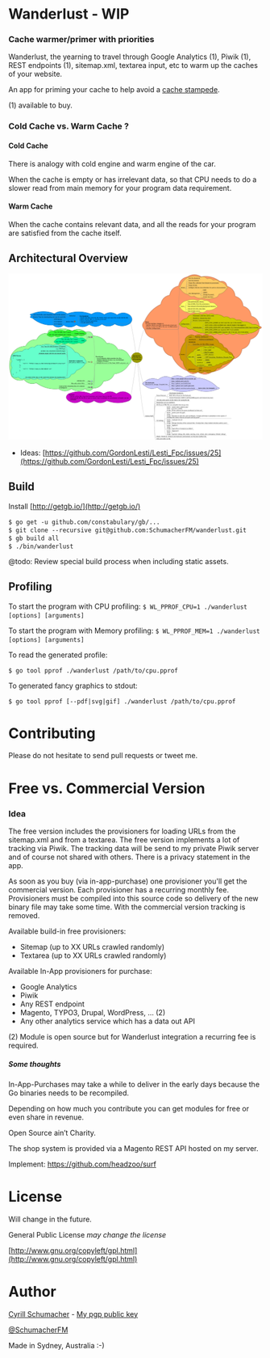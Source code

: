 # Wanderlust - WIP

### Cache warmer/primer with priorities

Wanderlust, the yearning to travel through Google Analytics (1), Piwik (1), 
REST endpoints (1), sitemap.xml, textarea input, etc to warm up the caches of your website.

An app for priming your cache to help avoid a [cache stampede](http://en.wikipedia.org/wiki/Cache_stampede).

(1) available to buy.

### Cold Cache vs. Warm Cache ?

#### Cold Cache

There is analogy with cold engine and warm engine of the car. 

When the cache is empty or has irrelevant data, 
so that CPU needs to do a slower read from main memory 
for your program data requirement.

#### Warm Cache

When the cache contains relevant data, 
and all the reads for your program are satisfied from the cache itself.

## Architectural Overview

![mindmap](https://raw.githubusercontent.com/SchumacherFM/wanderlust/master/mindmap/wanderlust.png)

- Ideas: [https://github.com/GordonLesti/Lesti_Fpc/issues/25](https://github.com/GordonLesti/Lesti_Fpc/issues/25)

## Build

Install [http://getgb.io/](http://getgb.io/)

```
$ go get -u github.com/constabulary/gb/...
$ git clone --recursive git@github.com:SchumacherFM/wanderlust.git
$ gb build all
$ ./bin/wanderlust
```

@todo: Review special build process when including static assets.


## Profiling

To start the program with CPU profiling: `$ WL_PPROF_CPU=1 ./wanderlust [options] [arguments]`

To start the program with Memory profiling: `$ WL_PPROF_MEM=1 ./wanderlust [options] [arguments]`

To read the generated profile:

```
$ go tool pprof ./wanderlust /path/to/cpu.pprof
```

To generated fancy graphics to stdout:

```
$ go tool pprof [--pdf|svg|gif] ./wanderlust /path/to/cpu.pprof
```

# Contributing

Please do not hesitate to send pull requests or tweet me.

# Free vs. Commercial Version

### Idea

The free version includes the provisioners for loading URLs from the sitemap.xml and from a textarea.
The free version implements a lot of tracking via Piwik. The tracking data will be send to my
private Piwik server and of course not shared with others. There is a privacy statement in the app.

As soon as you buy (via in-app-purchase) one provisioner you'll get the commercial version. 
Each provisioner has a recurring monthly fee. Provisioners must be compiled into this source code so delivery 
of the new binary file may take some time. With the commercial version tracking is removed.

Available build-in free provisioners:

- Sitemap (up to XX URLs crawled randomly) 
- Textarea (up to XX URLs crawled randomly)

Available In-App provisioners for purchase:

- Google Analytics
- Piwik
- Any REST endpoint
- Magento, TYPO3, Drupal, WordPress, ... (2)
- Any other analytics service which has a data out API

(2) Module is open source but for Wanderlust integration a recurring fee is required.

##### Some thoughts

In-App-Purchases may take a while to deliver in the early days because the Go binaries needs to be recompiled.

Depending on how much you contribute you can get modules for free or even share in revenue.

Open Source ain’t Charity.

The shop system is provided via a Magento REST API hosted on my server.

Implement: https://github.com/headzoo/surf

# License

Will change in the future.

General Public License *may change the license*

[http://www.gnu.org/copyleft/gpl.html](http://www.gnu.org/copyleft/gpl.html)

# Author

[Cyrill Schumacher](https://github.com/SchumacherFM) - [My pgp public key](http://www.schumacher.fm/cyrill.asc)

[@SchumacherFM](https://twitter.com/SchumacherFM)

Made in Sydney, Australia :-)
